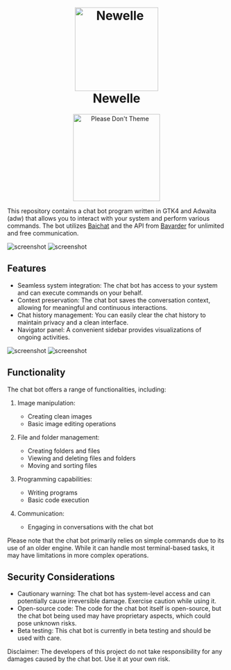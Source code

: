 <h1 align="center">
  <img src="https://raw.githubusercontent.com/qwersyk/Newelle/master/data/icons/hicolor/scalable/apps/io.github.qwersyk.Newelle.svg" alt="Newelle" width="192" height="192"/>
  <br>
  Newelle
</h1>
<p align="center">
<a href="https://stopthemingmy.app">
    <img width="200" alt="Please Don't Theme" src="https://stopthemingmy.app/badge.svg"/>
  </a>
  <br>
</p>

This repository contains a chat bot program written in GTK4 and Adwaita (adw) that allows you to interact with your system and perform various commands. The bot utilizes [Baichat](https://chatbot.theb.ai/) and the API from [Bavarder](https://bavarder.codeberg.page/) for unlimited and free communication.

![screenshot](https://raw.githubusercontent.com/qwersyk/Newelle/master/Screenshot/screenshot1.png#gh-light-mode-only)
![screenshot](https://raw.githubusercontent.com/qwersyk/Newelle/master/Screenshot/screenshot2.png#gh-dark-mode-only)

## Features
- Seamless system integration: The chat bot has access to your system and can execute commands on your behalf.
- Context preservation: The chat bot saves the conversation context, allowing for meaningful and continuous interactions.
- Chat history management: You can easily clear the chat history to maintain privacy and a clean interface.
- Navigator panel: A convenient sidebar provides visualizations of ongoing activities.

![screenshot](https://raw.githubusercontent.com/qwersyk/Newelle/master/Screenshot/screenshot3.png#gh-light-mode-only)
![screenshot](https://raw.githubusercontent.com/qwersyk/Newelle/master/Screenshot/screenshot4.png#gh-dark-mode-only)

## Functionality

The chat bot offers a range of functionalities, including:

1. Image manipulation:
   - Creating clean images
   - Basic image editing operations

2. File and folder management:
   - Creating folders and files
   - Viewing and deleting files and folders
   - Moving and sorting files

3. Programming capabilities:
   - Writing programs
   - Basic code execution

4. Communication:
   - Engaging in conversations with the chat bot

Please note that the chat bot primarily relies on simple commands due to its use of an older engine. While it can handle most terminal-based tasks, it may have limitations in more complex operations.

## Security Considerations

- Cautionary warning: The chat bot has system-level access and can potentially cause irreversible damage. Exercise caution while using it.
- Open-source code: The code for the chat bot itself is open-source, but the chat bot being used may have proprietary aspects, which could pose unknown risks.
- Beta testing: This chat bot is currently in beta testing and should be used with care.

Disclaimer: The developers of this project do not take responsibility for any damages caused by the chat bot. Use it at your own risk.


